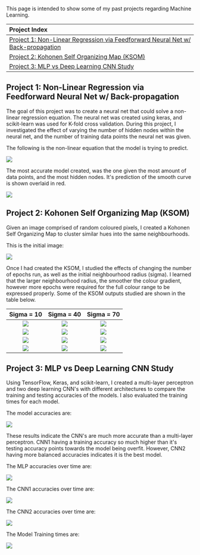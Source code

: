 This page is intended to show some of my past projects regarding Machine Learning.

|Project Index|
|:-|
|[Project 1: Non-Linear Regression via Feedforward Neural Net w/ Back-propagation](#project-1-non-linear-regression-via-feedforward-neural-net-w-back-propagation)|
|[Project 2: Kohonen Self Organizing Map (KSOM)](#project-2-kohonen-self-organizing-map-ksom)|
|[Project 3: MLP vs Deep Learning CNN Study](#project-3-mlp-vs-deep-learning-cnn-study)|


## Project 1: Non-Linear Regression via Feedforward Neural Net w/ Back-propagation
The goal of this project was to create a neural net that could solve a non-linear regression equation. The neural net was created using keras, and scikit-learn was used for K-fold cross validation. During this project, I investigated the effect of varying the number of hidden nodes within the neural net, and the number of training data points the neural net was given.

The following is the non-linear equation that the model is trying to predict.

![](media/NLEqn.PNG)

The most accurate model created, was the one given the most amount of data points, and the most hidden nodes. It's prediction of the smooth curve is shown overlaid in red.

![](media/model.PNG)

## Project 2: Kohonen Self Organizing Map (KSOM)

Given an image comprised of random coloured pixels, I created a Kohonen Self Organizing Map to cluster similar hues into the same neighbourhoods. 

This is the initial image:

![](media/original.PNG)


Once I had created the KSOM, I studied the effects of changing the number of epochs run, as well as the initial neighbourhood radius (sigma). I learned that the larger neighbourhood radius, the smoother the colour gradient, however more epochs were required for the full colour range to be expressed properly. 
Some of the KSOM outputs studied are shown in the table below.


| Sigma = 10  | Sigma = 40|Sigma = 70|
| :-------------: |:---------------------------:|:-:|
|![](media/2010.PNG) |![](media/2040.PNG) |![](media/2070.PNG) |
|![](media/4010.PNG) |![](media/4040.PNG) |![](media/4070.PNG) |
|![](media/10010.PNG)|![](media/10040.PNG)|![](media/10070.PNG)|
|![](media/60010.PNG)|![](media/60040.PNG)|![](media/60070.PNG)|


## Project 3: MLP vs Deep Learning CNN Study
Using TensorFlow, Keras, and scikit-learn, I created a multi-layer perceptron and two deep learning CNN's  with different architectures to compare the training and testing accuracies of the models. I also evaluated the training times for each model. 

The model accuracies are:

![](media/accuracies.PNG)

These results indicate the CNN's are much more accurate than a multi-layer perceptron. CNN1 having a training accuracy so much higher than it's testing accuracy points towards the model being overfit. However, CNN2 having more balanced accuracies indicates it is the best model. 

The MLP accuracies over time are:

![](media/mlp.PNG)

The CNN1 accuracies over time are:

![](media/cnn1.PNG)


The CNN2 accuracies over time are:

![](media/cnn2.PNG)

The Model Training times are:

![](media/times.PNG)

